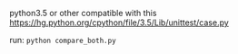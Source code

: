 python3.5 or other compatible with this https://hg.python.org/cpython/file/3.5/Lib/unittest/case.py

run: `python compare_both.py`
